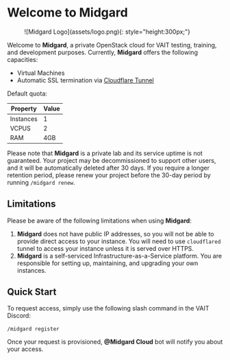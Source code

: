 # Welcome to Midgard
<figure markdown>
  ![Midgard Logo](assets/logo.png){: style="height:300px;"}
</figure>

Welcome to **Midgard**, a private OpenStack cloud for VAIT testing, training, and development purposes. Currently, **Midgard** offers the following capacities:

- Virtual Machines
- Automatic SSL termination via [Cloudflare Tunnel](https://developers.cloudflare.com/cloudflare-one/connections/connect-apps/)

Default quota:

| Property   | Value |
| ---------- | ----- |
| Instances  | 1     |
| VCPUS      | 2     |
| RAM        | 4GB   |

Please note that **Midgard** is a private lab and its service uptime is not guaranteed. Your project may be decommissioned to support other users, and it will be automatically deleted after 30 days. If you require a longer retention period, please renew your project before the 30-day period by running `/midgard renew`.

## Limitations

Please be aware of the following limitations when using **Midgard**:

1. **Midgard** does not have public IP addresses, so you will not be able to provide direct access to your instance. You will need to use `cloudflared` tunnel to access your instance unless it is served over HTTPS.
2. **Midgard** is a self-serviced Infrastructure-as-a-Service platform. You are responsible for setting up, maintaining, and upgrading your own instances.

## Quick Start

To request access, simply use the following slash command in the VAIT Discord:

```shell
/midgard register
```

Once your request is provisioned, **@Midgard Cloud** bot will notify you about your access.